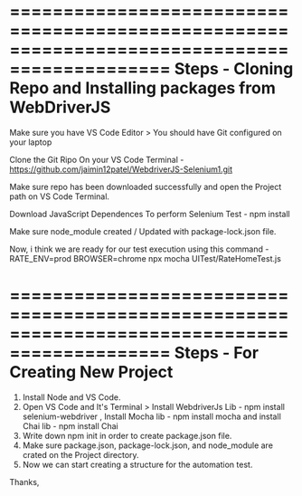 
=============================================================================================
Steps - Cloning Repo and Installing packages from WebDriverJS
=============================================================================================

Make sure you have VS Code Editor > You should have Git configured on your laptop

Clone the Git Ripo On your VS Code Terminal - https://github.com/jaimin12patel/WebdriverJS-Selenium1.git

Make sure repo has been downloaded successfully and open the Project path on VS Code Terminal. 

Download JavaScript Dependences To perform Selenium Test - npm install 

Make sure node_module created / Updated with package-lock.json file. 

Now, i think we are ready for our test execution using this command - RATE_ENV=prod BROWSER=chrome npx mocha UITest/RateHomeTest.js


=============================================================================================
Steps - For Creating New Project
=============================================================================================
1. Install Node and VS Code. 
2. Open VS Code and It's Terminal > Install WebdriverJs Lib - npm install selenium-webdriver , Install Mocha lib - npm install mocha and install Chai lib - npm install Chai
3. Write down npm init in order to create package.json file. 
4. Make sure package.json, package-lock.json, and node_module are crated on the Project directory. 
5. Now we can start creating a structure for the automation test. 

Thanks, 
